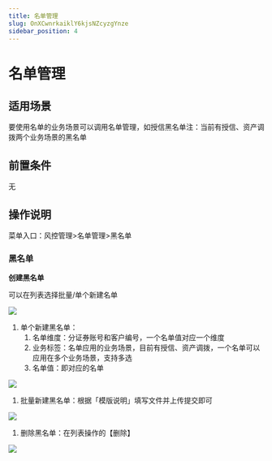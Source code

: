 ```yaml
---
title: 名单管理
slug: OnXCwnrkaiklY6kjsNZcyzgYnze
sidebar_position: 4
---
```



# 名单管理

## 适用场景

要使用名单的业务场景可以调用名单管理，如授信黑名单​
注：当前有授信、资产调拨两个业务场景的黑名单

## 前置条件

无

## 操作说明

菜单入口：风控管理&gt;名单管理&gt;黑名单

### 黑名单

**创建黑名单**

可以在列表选择批量/单个新建名单

<img src="/assets/DnCkbY7kdowIckxvbLyc5hrpnrf.png" src-width="3334" src-height="714" align="center"/>

1. 单个新建黑名单：
    1. 名单维度：分证券账号和客户编号，一个名单值对应一个维度
    2. 业务标签：名单应用的业务场景，目前有授信、资产调拨，一个名单可以应用在多个业务场景，支持多选
    3. 名单值：即对应的名单

<img src="/assets/FRQObw6Krou08rxAE7ZcDcrwneh.png" src-width="3304" src-height="1232" align="center"/>

1. 批量新建黑名单：根据「模版说明」填写文件并上传提交即可

<img src="/assets/Zurnbbx75oV8Q3x94GvcYuYdnsh.png" src-width="3292" src-height="1164" align="center"/>

1. 删除黑名单：在列表操作的【删除】

<img src="/assets/RiVnbl1eFoyTCTxB0p2c7B0fnoh.png" src-width="3308" src-height="598" align="center"/>

